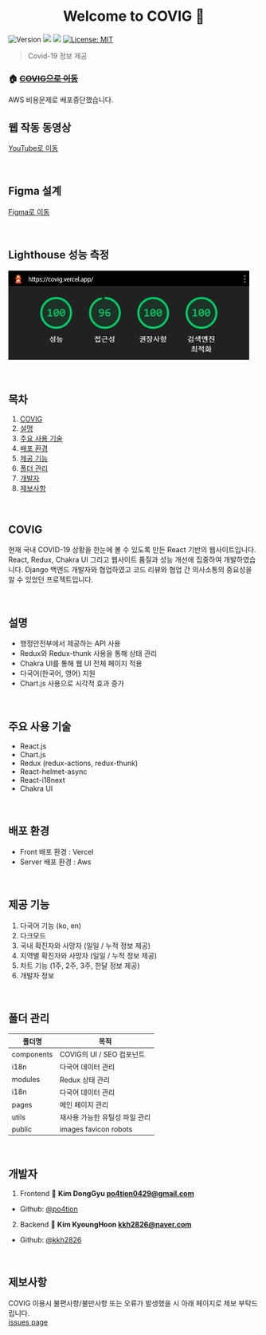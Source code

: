 <h1 align="center">Welcome to COVIG 👋</h1>
<p>
  <img alt="Version" src="https://img.shields.io/badge/version-1.0.0-blue.svg?cacheSeconds=2592000" />
  <img src="https://img.shields.io/badge/yarn-%3E%3D1.22.18-blue.svg" />
  <img src="https://img.shields.io/badge/npm-%3E%3D8.5.0-blue.svg" />
  <a href="#" target="_blank">
    <img alt="License: MIT" src="https://img.shields.io/badge/License-MIT-yellow.svg" />
  </a>
</p>

> Covid-19 정보 제공

### 🏠 [~~COVIG으로 이동~~](https://github.com/po4tion/covig-front)

AWS 비용문제로 배포중단했습니다.

## 웹 작동 동영상

<a href="https://www.youtube.com/watch?v=htIcRam5eqA" target="_blank">YouTube로 이동</a>

<br />

## Figma 설계

<a href="https://www.figma.com/file/nzGvmvaLLitNDiRREsBe6v/Covig-Layout" target="_blank">Figma로 이동</a>

<br />

## Lighthouse 성능 측정

![lighthouse](./public/Lighthouse-Total.png)

<br />

## 목차

1. [COVIG](#COVIG)
2. [설명](#설명)
3. [주요 사용 기술](#주요-사용-기술)
4. [배포 환경](#배포-환경)
5. [제공 기능](#제공-기능)
6. [폴더 관리](#폴더-관리)
7. [개발자](#개발자)
8. [제보사항](#제보사항)

<br />

## COVIG

현재 국내 COVID-19 상황을 한눈에 볼 수 있도록 만든 React 기반의 웹사이트입니다. React, Redux, Chakra UI 그리고 웹사이트 품질과 성능 개선에 집중하여 개발하였습니다. Django 백엔드 개발자와 협업하였고 코드 리뷰와 협업 간 의사소통의 중요성을 알 수 있었던 프로젝트입니다.

<br />

## 설명

- 행정안전부에서 제공하는 API 사용
- Redux와 Redux-thunk 사용을 통해 상태 관리
- Chakra UI를 통해 웹 UI 전체 페이지 적용
- 다국어(한국어, 영어) 지원
- Chart.js 사용으로 시각적 효과 증가

<br />

## 주요 사용 기술

- React.js
- Chart.js
- Redux (redux-actions, redux-thunk)
- React-helmet-async
- React-i18next
- Chakra UI

<br />

## 배포 환경

- Front 배포 환경 : Vercel
- Server 배포 환경 : Aws

<br />

## 제공 기능

1. 다국어 기능 (ko, en)
2. 다크모드
3. 국내 확진자와 사망자 (일일 / 누적 정보 제공)
4. 지역별 확진자와 사망자 (일일 / 누적 정보 제공)
5. 차트 기능 (1주, 2주, 3주, 한달 정보 제공)
6. 개발자 정보

<br />

## 폴더 관리

| 폴더명     | 목적                           |
| ---------- | ------------------------------ |
| components | COVIG의 UI / SEO 컴포넌트      |
| i18n       | 다국어 데이터 관리             |
| modules    | Redux 상태 관리                |
| i18n       | 다국어 데이터 관리             |
| pages      | 메인 페이지 관리               |
| utils      | 재사용 가능한 유틸성 파일 관리 |
| public     | images favicon robots          |

<br />

## 개발자

1. Frontend
   👤 **Kim DongGyu <po4tion0429@gmail.com>**

- Github: [@po4tion](https://github.com/po4tion)

2. Backend
   👤 **Kim KyoungHoon <kkh2826@naver.com>**

- Github: [@kkh2826](https://github.com/kkh2826)

<br />

## 제보사항

COVIG 이용시 불편사항/불만사항 또는 오류가 발생했을 시 아래 페이지로 제보 부탁드립니다.<br> [issues page](https://github.com/po4tion/covig-front/issues)
